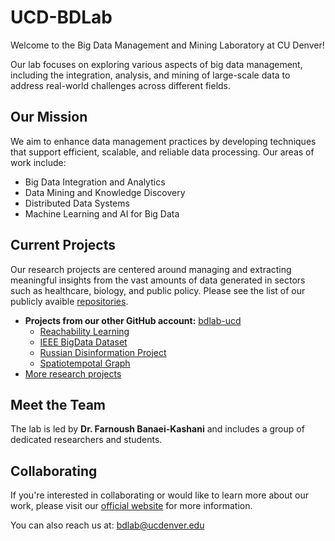 # UCD-BDLab

Welcome to the Big Data Management and Mining Laboratory at CU Denver!

Our lab focuses on exploring various aspects of big data management, including the integration, analysis, and mining of large-scale data to address real-world challenges across different fields.

## Our Mission

We aim to enhance data management practices by developing techniques that support efficient, scalable, and reliable data processing. Our areas of work include:

- Big Data Integration and Analytics
- Data Mining and Knowledge Discovery
- Distributed Data Systems
- Machine Learning and AI for Big Data

## Current Projects

Our research projects are centered around managing and extracting meaningful insights from the vast amounts of data generated in sectors such as healthcare, biology, and public policy. Please see the list of our publicly avaible [repositories](https://github.com/UCD-BDLab).

- **Projects from our other GitHub account:** [bdlab-ucd](https://github.com/bdlab-ucd)
    - [Reachability Learning](https://github.com/bdlab-ucd/Reachability_Learning)
    - [IEEE BigData Dataset](https://github.com/bdlab-ucd/2021-ieee-bigdata-dataset)
    - [Russian Disinformation Project](https://github.com/bdlab-ucd/Russian-Disinformation-Project)
    - [Spatiotempotal Graph](https://github.com/bdlab-ucd/Spatiotempotal-Graph)
- [More research projects](https://cse.ucdenver.edu/~bdlab/research.html)

## Meet the Team

The lab is led by **Dr. Farnoush Banaei-Kashani** and includes a group of dedicated researchers and students.

## Collaborating

If you're interested in collaborating or would like to learn more about our work, please visit our [official website](https://cse.ucdenver.edu/~bdlab) for more information.

You can also reach us at: [bdlab@ucdenver.edu](mailto:bdlab@ucdenver.edu)

